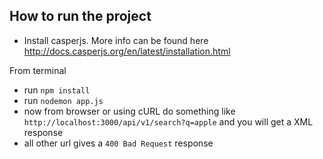 How to run the project
----------------------

 - Install casperjs. More info can be found here http://docs.casperjs.org/en/latest/installation.html

From terminal 
 - run `npm install`
 - run `nodemon app.js`
 - now from browser or using cURL do something like `http://localhost:3000/api/v1/search?q=apple` and you will get a XML response
 - all other url gives a `400 Bad Request` response
